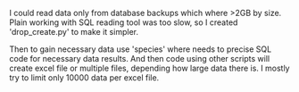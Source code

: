 I could read data only from database backups which where >2GB by size. Plain working with SQL reading tool was too slow, so I created 'drop_create.py' to make it simpler.

Then to gain necessary data use 'species' where needs to precise SQL code for necessary data results. And then code using other scripts will create excel file or multiple files, depending how large data there is. I mostly try to limit only 10000 data per excel file.

